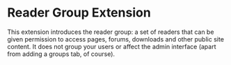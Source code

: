 # Reader Group Extension

This extension introduces the reader group: a set of readers that can be given permission to access pages, forums, downloads and other public site content. It does not group your users or affect the admin interface (apart from adding a groups tab, of course).